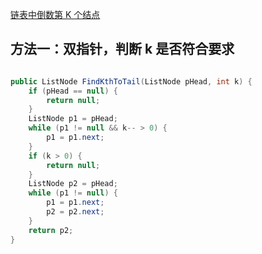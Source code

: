 [链表中倒数第 K 个结点](https://www.nowcoder.com/practice/886370fe658f41b498d40fb34ae76ff9?tpId=13&tqId=11167&rp=1&ru=%2Fta%2Fcoding-interviews&qru=%2Fta%2Fcoding-interviews%2Fquestion-ranking&tab=answerKey) 

## 方法一：双指针，判断 k 是否符合要求

```java

public ListNode FindKthToTail(ListNode pHead, int k) {
    if (pHead == null) {
        return null;
    }
    ListNode p1 = pHead;
    while (p1 != null && k-- > 0) {
        p1 = p1.next;
    }
    if (k > 0) {
        return null;
    }
    ListNode p2 = pHead;
    while (p1 != null) {
        p1 = p1.next;
        p2 = p2.next;
    }
    return p2;
}

```
